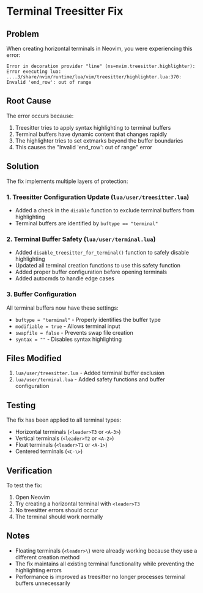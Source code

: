 # Terminal Treesitter Fix

## Problem
When creating horizontal terminals in Neovim, you were experiencing this error:

```
Error in decoration provider "line" (ns=nvim.treesitter.highlighter):
Error executing lua: ....3/share/nvim/runtime/lua/vim/treesitter/highlighter.lua:370: Invalid 'end_row': out of range
```

## Root Cause
The error occurs because:
1. Treesitter tries to apply syntax highlighting to terminal buffers
2. Terminal buffers have dynamic content that changes rapidly
3. The highlighter tries to set extmarks beyond the buffer boundaries
4. This causes the "Invalid 'end_row': out of range" error

## Solution
The fix implements multiple layers of protection:

### 1. Treesitter Configuration Update (`lua/user/treesitter.lua`)
- Added a check in the `disable` function to exclude terminal buffers from highlighting
- Terminal buffers are identified by `buftype == "terminal"`

### 2. Terminal Buffer Safety (`lua/user/terminal.lua`)
- Added `disable_treesitter_for_terminal()` function to safely disable highlighting
- Updated all terminal creation functions to use this safety function
- Added proper buffer configuration before opening terminals
- Added autocmds to handle edge cases

### 3. Buffer Configuration
All terminal buffers now have these settings:
- `buftype = "terminal"` - Properly identifies the buffer type
- `modifiable = true` - Allows terminal input
- `swapfile = false` - Prevents swap file creation
- `syntax = ""` - Disables syntax highlighting

## Files Modified
1. `lua/user/treesitter.lua` - Added terminal buffer exclusion
2. `lua/user/terminal.lua` - Added safety functions and buffer configuration

## Testing
The fix has been applied to all terminal types:
- Horizontal terminals (`<leader>T3` or `<A-3>`)
- Vertical terminals (`<leader>T2` or `<A-2>`)
- Float terminals (`<leader>T1` or `<A-1>`)
- Centered terminals (`<C-\>`)

## Verification
To test the fix:
1. Open Neovim
2. Try creating a horizontal terminal with `<leader>T3`
3. No treesitter errors should occur
4. The terminal should work normally

## Notes
- Floating terminals (`<leader>\`) were already working because they use a different creation method
- The fix maintains all existing terminal functionality while preventing the highlighting errors
- Performance is improved as treesitter no longer processes terminal buffers unnecessarily